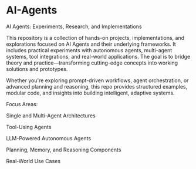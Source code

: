 # AI-Agents
AI Agents: Experiments, Research, and Implementations

This repository is a collection of hands-on projects, implementations, and explorations focused on AI Agents and their underlying frameworks. It includes practical experiments with autonomous agents, multi-agent systems, tool integrations, and real-world applications. The goal is to bridge theory and practice—transforming cutting-edge concepts into working solutions and prototypes.

Whether you're exploring prompt-driven workflows, agent orchestration, or advanced planning and reasoning, this repo provides structured examples, modular code, and insights into building intelligent, adaptive systems.

Focus Areas:

Single and Multi-Agent Architectures

Tool-Using Agents

LLM-Powered Autonomous Agents

Planning, Memory, and Reasoning Components

Real-World Use Cases

